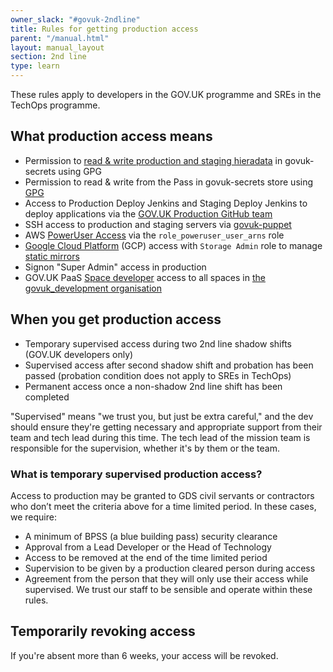 ```yaml
---
owner_slack: "#govuk-2ndline"
title: Rules for getting production access
parent: "/manual.html"
layout: manual_layout
section: 2nd line
type: learn
---
```


These rules apply to developers in the GOV.UK programme and SREs in the TechOps programme.

## What production access means

- Permission to [read & write production and staging hieradata](https://github.com/alphagov/govuk-secrets/blob/master/puppet/hieradata/production_credentials.yaml) in govuk-secrets using GPG
- Permission to read & write from the Pass in govuk-secrets store using [GPG](https://github.com/alphagov/govuk-secrets/blob/master/pass/2ndline/.gpg-id)
- Access to Production Deploy Jenkins and Staging Deploy Jenkins to deploy applications via the [GOV.UK Production GitHub team](https://github.com/orgs/alphagov/teams/gov-uk-production)
- SSH access to production and staging servers via [govuk-puppet](https://github.com/alphagov/govuk-puppet)
- AWS [PowerUser Access](https://github.com/alphagov/govuk-aws-data/blob/master/data/infra-security/production/common.tfvars) via the `role_poweruser_user_arns` role
- [Google Cloud Platform](/manual/set-up-gcp-account.html) (GCP) access with `Storage Admin` role to manage [static mirrors](/manual/fall-back-to-mirror.html)
- Signon "Super Admin" access in production
- GOV.UK PaaS [Space developer](https://docs.cloud.service.gov.uk/orgs_spaces_users.html#space-developer)
  access to all spaces in [the govuk_development organisation](https://admin.cloud.service.gov.uk/organisations/f8718311-b9a4-49d3-b1c7-7c5345a74e35)

## When you get production access

- Temporary supervised access during two 2nd line shadow shifts (GOV.UK developers only)
- Supervised access after second shadow shift and probation has been passed (probation condition does not apply to SREs in TechOps)
- Permanent access once a non-shadow 2nd line shift has been completed

"Supervised" means "we trust you, but just be extra careful," and the dev should
ensure they're getting necessary and appropriate support from their team and
tech lead during this time. The tech lead of the mission team is responsible for
the supervision, whether it's by them or the team.

### What is temporary supervised production access?

Access to production may be granted to GDS civil servants or contractors who
don’t meet the criteria above for a time limited period. In these cases, we
require:

- A minimum of BPSS (a blue building pass) security clearance
- Approval from a Lead Developer or the Head of Technology
- Access to be removed at the end of the time limited period
- Supervision to be given by a production cleared person during access
- Agreement from the person that they will only use their access while supervised. We trust our staff to be sensible and operate within these rules.

## Temporarily revoking access

If you're absent more than 6 weeks, your access will be revoked.
